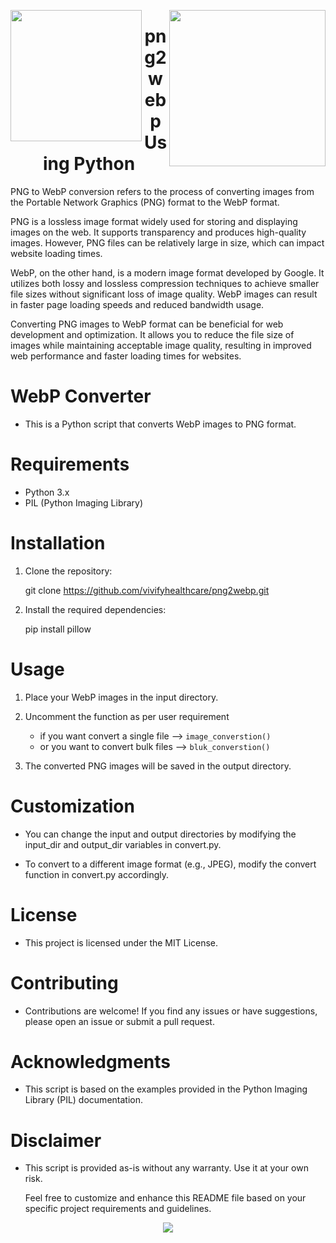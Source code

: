 <img src="https://vivifyassets.s3.ap-south-1.amazonaws.com/lifeeazy-logo1.png" align="right" width="250"/><img src="https://converter.app/png-to-webp/images/png-to-webp.png" align="left" width="210"/>



<h1 font-size="50px" align="center">png2webp Using Python</h1>


PNG to WebP conversion refers to the process of converting images from the Portable Network Graphics (PNG) format to the WebP format.

PNG is a lossless image format widely used for storing and displaying images on the web. It supports transparency and produces high-quality images. However, PNG files can be relatively large in size, which can impact website loading times.

WebP, on the other hand, is a modern image format developed by Google. It utilizes both lossy and lossless compression techniques to achieve smaller file sizes without significant loss of image quality. WebP images can result in faster page loading speeds and reduced bandwidth usage.

Converting PNG images to WebP format can be beneficial for web development and optimization. It allows you to reduce the file size of images while maintaining acceptable image quality, resulting in improved web performance and faster loading times for websites.



# WebP Converter
- This is a Python script that converts WebP images to PNG format.

# Requirements
- Python 3.x
- PIL (Python Imaging Library)
# Installation
1. Clone the repository:

     git clone https://github.com/vivifyhealthcare/png2webp.git
2. Install the required dependencies:


     pip install pillow
# Usage
1. Place your WebP images in the input directory.

2. Uncomment the function as per user requirement 
   - if you want convert a single file --> ``image_converstion()``
   - or you want to convert bulk files --> ``bluk_converstion()``

3. The converted PNG images will be saved in the output directory.

# Customization
- You can change the input and output directories by modifying the input_dir and output_dir variables in convert.py.

- To convert to a different image format (e.g., JPEG), modify the convert function in convert.py accordingly.

# License
- This project is licensed under the MIT License.

# Contributing
- Contributions are welcome! If you find any issues or have suggestions, please open an issue or submit a pull request.

# Acknowledgments
- This script is based on the examples provided in the Python Imaging Library (PIL) documentation.

# Disclaimer
- This script is provided as-is without any warranty. Use it at your own risk.

  Feel free to customize and enhance this README file based on your specific project requirements and guidelines.



<p align="center">
<img src="https://vivifyassets.s3.ap-south-1.amazonaws.com/cropped-vivify_login.png" margin_left="100"/>
</p>
